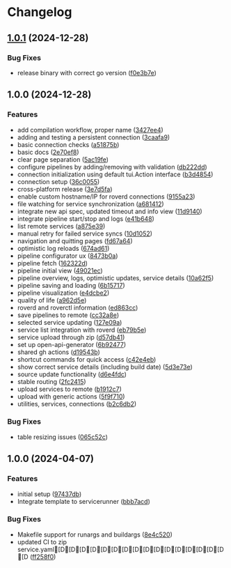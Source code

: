 # Changelog

## [1.0.1](https://github.com/VU-ASE/roverctl/compare/v1.0.0...v1.0.1) (2024-12-28)


### Bug Fixes

* release binary with correct go version ([f0e3b7e](https://github.com/VU-ASE/roverctl/commit/f0e3b7edb32d8608e72c399ec5c253598c2645e6))

## 1.0.0 (2024-12-28)


### Features

* add compilation workflow, proper name ([3427ee4](https://github.com/VU-ASE/roverctl/commit/3427ee4dbc8f857d62225529572d7cc37fd43a1b))
* adding and testing a persistent connection ([3caafa9](https://github.com/VU-ASE/roverctl/commit/3caafa96c78bb94cc4126789f82c2f12ace4e43b))
* basic connection checks ([a51875b](https://github.com/VU-ASE/roverctl/commit/a51875b8747d48f37eb2f41423e3eeb548cabaf5))
* basic docs ([2e70ef8](https://github.com/VU-ASE/roverctl/commit/2e70ef8cc6c304cfecf6fef0027a95b9d424943f))
* clear page separation ([5ac19fe](https://github.com/VU-ASE/roverctl/commit/5ac19fecd796eacd60d75e9c75dd2c3a2c809a30))
* configure pipelines by adding/removing with validation ([db222dd](https://github.com/VU-ASE/roverctl/commit/db222dd52e6e8408958584a49420073168f87242))
* connection initialization using default tui.Action interface ([b3d4854](https://github.com/VU-ASE/roverctl/commit/b3d48545fa4250287ed0ec6e10b2da0cb927e4b5))
* connection setup ([36c0055](https://github.com/VU-ASE/roverctl/commit/36c0055dfca45b1c248c6d1c9f5d72f6c719a94e))
* cross-platform release ([3e7d5fa](https://github.com/VU-ASE/roverctl/commit/3e7d5fade853b8abb516126a3e68d04b37a4fe1e))
* enable custom hostname/IP for roverd connections ([9155a23](https://github.com/VU-ASE/roverctl/commit/9155a23c39d75725fe3314d3b87d76c55927be1e))
* file watching for service synchronization ([a681412](https://github.com/VU-ASE/roverctl/commit/a6814129afa5223d43a4d284b6c618ae1ee4671e))
* integrate new api spec, updated timeout and info view ([11d9140](https://github.com/VU-ASE/roverctl/commit/11d91404ac742db3b036fe68dd41006a0f5dd239))
* integrate pipeline start/stop and logs ([e41b648](https://github.com/VU-ASE/roverctl/commit/e41b648d458476ba56a115f8017346a3845927fc))
* list remote services ([a875e39](https://github.com/VU-ASE/roverctl/commit/a875e3999a690ce5c829cc79d88d1b4c99f4c6b8))
* manual retry for failed service syncs ([10d1052](https://github.com/VU-ASE/roverctl/commit/10d1052dd25b0aa5b6f28ebe56680e959f3c9ab1))
* navigation and quitting pages ([fd67a64](https://github.com/VU-ASE/roverctl/commit/fd67a64aa3927afe824528bb92452764f130b3ef))
* optimistic log reloads ([674ad61](https://github.com/VU-ASE/roverctl/commit/674ad61a7fcedd29bddcc2ea13f74d3b17e35fab))
* pipeline configurator ux ([8473b0a](https://github.com/VU-ASE/roverctl/commit/8473b0afa13c224a3d676889be4b20eb94bc9739))
* pipeline fetch ([162322d](https://github.com/VU-ASE/roverctl/commit/162322d9ca51fb7ceee64cf35105a87580ec8bb0))
* pipeline initial view ([49021ec](https://github.com/VU-ASE/roverctl/commit/49021ecbef253e3b9a0a3677a8d00c269e879a12))
* pipeline overview, logs, optimistic updates, service details ([10a62f5](https://github.com/VU-ASE/roverctl/commit/10a62f5af5002e10f5539c52b3a1ad58eb42eff3))
* pipeline saving and loading ([6b15717](https://github.com/VU-ASE/roverctl/commit/6b157176289b46811e97735e7d9c5abe9b6c4242))
* pipeline visualization ([e4dcbe2](https://github.com/VU-ASE/roverctl/commit/e4dcbe2afe7070786add445098c96f003b3bddb3))
* quality of life ([a962d5e](https://github.com/VU-ASE/roverctl/commit/a962d5e0c938d915b58fa8e27fb8983bd7b1616f))
* roverd and roverctl information ([ed863cc](https://github.com/VU-ASE/roverctl/commit/ed863cc33762c9317b0734c7969ca8f2a1f44646))
* save pipelines to remote ([cc32a8e](https://github.com/VU-ASE/roverctl/commit/cc32a8e4bf77f599c961ee1c84f62e7ddb41a0bb))
* selected service updating ([127e09a](https://github.com/VU-ASE/roverctl/commit/127e09ac7e31c9ce7043183c08e3db46840baf86))
* service list integration with roverd ([eb79b5e](https://github.com/VU-ASE/roverctl/commit/eb79b5eaf1eb37cc62d814eda18c98db68a1c9e9))
* service upload through zip ([d57db41](https://github.com/VU-ASE/roverctl/commit/d57db41a6843e68a5afb0988a1f5f0a0b1f6c364))
* set up open-api-generator ([6b92477](https://github.com/VU-ASE/roverctl/commit/6b924775473a36234b49e94df5c69978212013df))
* shared gh actions ([d19543b](https://github.com/VU-ASE/roverctl/commit/d19543b09f3d5bd1cb448ef1810397463e8dfb50))
* shortcut commands for quick access ([c42e4eb](https://github.com/VU-ASE/roverctl/commit/c42e4eb035daa7586dee2214db3591fcb59249e1))
* show correct service details (including build date) ([5d3e73e](https://github.com/VU-ASE/roverctl/commit/5d3e73e4189b9c34b993ccd517bb02ecc7a760b6))
* source update functionality ([d6e4fdc](https://github.com/VU-ASE/roverctl/commit/d6e4fdcbd1de7b5541a934e95d937773701e2e0b))
* stable routing ([2fc2415](https://github.com/VU-ASE/roverctl/commit/2fc24156bcfe53330b1c17bbf0dee6a8c6024798))
* upload services to remote ([b1912c7](https://github.com/VU-ASE/roverctl/commit/b1912c77d37fcd21b0ec89e3bcd3df7493cd1d9e))
* upload with generic actions ([5f9f710](https://github.com/VU-ASE/roverctl/commit/5f9f710d64e399cde7b1b84b85d15d45f886543d))
* utilities, services, connections ([b2c6db2](https://github.com/VU-ASE/roverctl/commit/b2c6db2efd04a0a63819adcba1fb2901a8654c07))


### Bug Fixes

* table resizing issues ([065c52c](https://github.com/VU-ASE/roverctl/commit/065c52c29147a3086032e9ebbab094e68a68bde2))

## 1.0.0 (2024-04-07)


### Features

* initial setup ([97437db](https://github.com/VU-ASE/template-GoModule/commit/97437db11b2010c16c4b13983e8740eec58431e5))
* Integrate template to servicerunner ([bbb7acd](https://github.com/VU-ASE/template-GoModule/commit/bbb7acd6a1ea5625af0902a56545a7a2e20085e6))


### Bug Fixes

* Makefile support for runargs and buildargs ([8e4c520](https://github.com/VU-ASE/template-GoModule/commit/8e4c520c12017a3c36e9cd62475a5657667b12dc))
* updated CI to zip service.yaml[D[D[D[D[D[D[D[D[D[D[D[D[D[D[D[D[D ([ff258f0](https://github.com/VU-ASE/template-GoModule/commit/ff258f0bdc202b0cb9ad5f785c377a50a0fec269))
